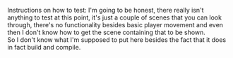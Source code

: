 Instructions on how to test:
I'm going to be honest, there really isn't anything to test at this point, it's just a couple of scenes that you can look through, there's no functionality besides basic player movement and even then I don't know how to get the scene containing that to be shown.\
So I don't know what I'm supposed to put here besides the fact that it does in fact build and compile. 

